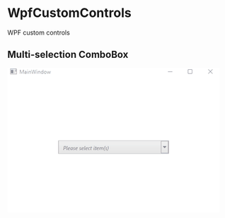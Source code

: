 # WpfCustomControls
WPF custom controls

## Multi-selection ComboBox
![Alt Text](https://github.com/JoyceLiang/WpfCustomControls/blob/main/MultiselectionComboBox-demo.gif)
